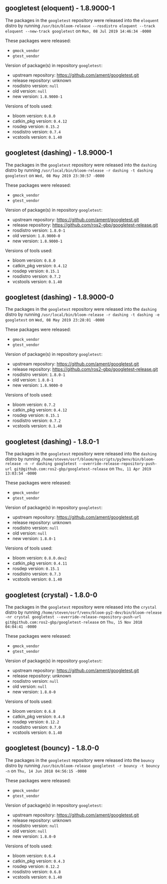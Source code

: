 ## googletest (eloquent) - 1.8.9000-1

The packages in the `googletest` repository were released into the `eloquent` distro by running `/usr/bin/bloom-release --rosdistro eloquent --track eloquent --new-track googletest` on `Mon, 08 Jul 2019 14:46:34 -0000`

These packages were released:
- `gmock_vendor`
- `gtest_vendor`

Version of package(s) in repository `googletest`:

- upstream repository: https://github.com/ament/googletest.git
- release repository: unknown
- rosdistro version: `null`
- old version: `null`
- new version: `1.8.9000-1`

Versions of tools used:

- bloom version: `0.8.0`
- catkin_pkg version: `0.4.12`
- rosdep version: `0.15.2`
- rosdistro version: `0.7.4`
- vcstools version: `0.1.40`


## googletest (dashing) - 1.8.9000-1

The packages in the `googletest` repository were released into the `dashing` distro by running `/usr/local/bin/bloom-release -r dashing -t dashing googletest` on `Wed, 08 May 2019 23:30:57 -0000`

These packages were released:
- `gmock_vendor`
- `gtest_vendor`

Version of package(s) in repository `googletest`:

- upstream repository: https://github.com/ament/googletest.git
- release repository: https://github.com/ros2-gbp/googletest-release.git
- rosdistro version: `1.8.0-1`
- old version: `1.8.9000-0`
- new version: `1.8.9000-1`

Versions of tools used:

- bloom version: `0.8.0`
- catkin_pkg version: `0.4.12`
- rosdep version: `0.15.1`
- rosdistro version: `0.7.2`
- vcstools version: `0.1.40`


## googletest (dashing) - 1.8.9000-0

The packages in the `googletest` repository were released into the `dashing` distro by running `/usr/local/bin/bloom-release -r dashing -t dashing -e googletest` on `Wed, 08 May 2019 23:28:01 -0000`

These packages were released:
- `gmock_vendor`
- `gtest_vendor`

Version of package(s) in repository `googletest`:

- upstream repository: https://github.com/ament/googletest.git
- release repository: https://github.com/ros2-gbp/googletest-release.git
- rosdistro version: `1.8.0-1`
- old version: `1.8.0-1`
- new version: `1.8.9000-0`

Versions of tools used:

- bloom version: `0.7.2`
- catkin_pkg version: `0.4.12`
- rosdep version: `0.15.1`
- rosdistro version: `0.7.2`
- vcstools version: `0.1.40`


## googletest (dashing) - 1.8.0-1

The packages in the `googletest` repository were released into the `dashing` distro by running `/home/steven/osrf/bloom/myscripts/py3env/bin/bloom-release -n -r dashing googletest --override-release-repository-push-url git@github.com:ros2-gbp/googletest-release` on `Thu, 11 Apr 2019 13:03:54 -0000`

These packages were released:
- `gmock_vendor`
- `gtest_vendor`

Version of package(s) in repository `googletest`:

- upstream repository: https://github.com/ament/googletest.git
- release repository: unknown
- rosdistro version: `null`
- old version: `null`
- new version: `1.8.0-1`

Versions of tools used:

- bloom version: `0.8.0.dev2`
- catkin_pkg version: `0.4.11`
- rosdep version: `0.15.1`
- rosdistro version: `0.7.3`
- vcstools version: `0.1.40`


## googletest (crystal) - 1.8.0-0

The packages in the `googletest` repository were released into the `crystal` distro by running `/home/steven/osrf/venv/bloom-py2-dev/bin/bloom-release -nr crystal googletest --override-release-repository-push-url git@github.com:ros2-gbp/googletest-release` on `Thu, 15 Nov 2018 04:04:41 -0000`

These packages were released:
- `gmock_vendor`
- `gtest_vendor`

Version of package(s) in repository `googletest`:

- upstream repository: https://github.com/ament/googletest.git
- release repository: unknown
- rosdistro version: `null`
- old version: `null`
- new version: `1.8.0-0`

Versions of tools used:

- bloom version: `0.6.8`
- catkin_pkg version: `0.4.8`
- rosdep version: `0.12.2`
- rosdistro version: `0.7.0`
- vcstools version: `0.1.40`


## googletest (bouncy) - 1.8.0-0

The packages in the `googletest` repository were released into the `bouncy` distro by running `/usr/bin/bloom-release googletest -r bouncy -t bouncy -n` on `Thu, 14 Jun 2018 04:56:15 -0000`

These packages were released:
- `gmock_vendor`
- `gtest_vendor`

Version of package(s) in repository `googletest`:

- upstream repository: https://github.com/ament/googletest.git
- release repository: unknown
- rosdistro version: `null`
- old version: `null`
- new version: `1.8.0-0`

Versions of tools used:

- bloom version: `0.6.4`
- catkin_pkg version: `0.4.3`
- rosdep version: `0.12.2`
- rosdistro version: `0.6.8`
- vcstools version: `0.1.40`


